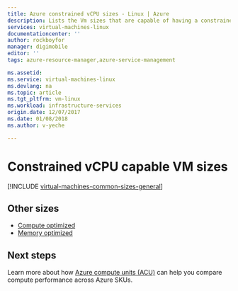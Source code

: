 ```yaml
---
title: Azure constrained vCPU sizes - Linux | Azure
description: Lists the Vm sizes that are capable of having a constrained vCPU count.
services: virtual-machines-linux
documentationcenter: ''
author: rockboyfor
manager: digimobile
editor: ''
tags: azure-resource-manager,azure-service-management

ms.assetid: 
ms.service: virtual-machines-linux
ms.devlang: na
ms.topic: article
ms.tgt_pltfrm: vm-linux
ms.workload: infrastructure-services
origin.date: 12/07/2017
ms.date: 01/08/2018
ms.author: v-yeche

---
```


# Constrained vCPU capable VM sizes

[!INCLUDE [virtual-machines-common-sizes-general](../../../includes/virtual-machines-common-constrained-vcpu.md)]

## Other sizes
- [Compute optimized](../windows/sizes-compute.md)
- [Memory optimized](sizes-memory.md)

## Next steps
Learn more about how [Azure compute units (ACU)](acu.md) can help you compare compute performance across Azure SKUs.

<!--Not Available the parent file of includes file of virtual-machines-common-constrained-vcpu.md-->
<!--Update_Description: new article on virtual machine constrained vcpu -->
<!--ms.date: 01/08/2018-->